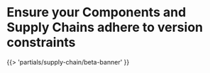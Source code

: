 # Ensure your Components and Supply Chains adhere to version constraints

{{> 'partials/supply-chain/beta-banner' }} 